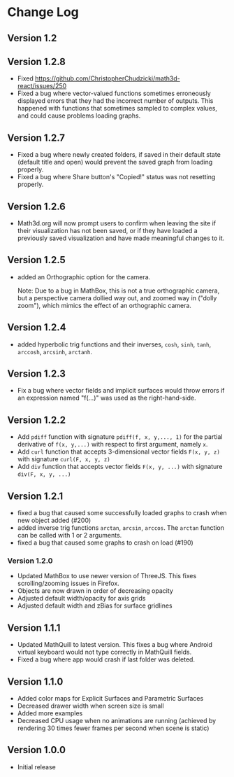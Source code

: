 # Change Log

## Version 1.2

## Version 1.2.8
 - Fixed https://github.com/ChristopherChudzicki/math3d-react/issues/250
 - Fixed a bug where vector-valued functions sometimes erroneously displayed errors that they had the incorrect number of outputs. This happened with functions that sometimes sampled to complex values, and could cause problems loading graphs.

## Version 1.2.7
 - Fixed a bug where newly created folders, if saved in their default state
   (default title and open) would prevent the saved graph from loading properly.
 - Fixed a bug where Share button's "Copied!" status was not resetting properly.

## Version 1.2.6
 - Math3d.org will now prompt users to confirm when leaving the site if their
   visualization has not been saved, or if they have loaded a previously saved
   visualization and have made meaningful changes to it.

## Version 1.2.5
 - added an Orthographic option for the camera.
   
   Note: Due to a bug in MathBox, this is not a true orthographic camera, but
   a perspective camera dollied way out, and zoomed way in ("dolly zoom"), which
   mimics the effect of an orthographic camera.

## Version 1.2.4
  - added hyperbolic trig functions and their inverses, `cosh`, `sinh`, `tanh`, `arccosh`, `arcsinh`, `arctanh`.

## Version 1.2.3
  - Fix a bug where vector fields and implicit surfaces would throw errors if an expression named "f(...)" was used as the right-hand-side.

## Version 1.2.2
  - Add `pdiff` function with signature `pdiff(f, x, y,..., 1)` for the partial derivative of `f(x, y,...)` with respect to first argument, namely `x`.
  - Add `curl` function that accepts 3-dimensional vector fields `F(x, y, z)` with signature `curl(F, x, y, z)`
  - Add `div` function that accepts vector fields `F(x, y, ...)` with signature `div(F, x, y, ...)`

## Version 1.2.1
  - fixed a bug that caused some successfully loaded graphs to crash when new object added (#200)
  - added inverse trig functions `arctan`, `arcsin`, `arccos`. The `arctan` function can be called with 1 or 2 arguments.
  - fixed a bug that caused some graphs to crash on load (#190)

### Version 1.2.0

 - Updated MathBox to use newer version of ThreeJS. This fixes scrolling/zooming issues in Firefox.
 - Objects are now drawn in order of decreasing opacity
 - Adjusted default width/opacity for axis grids
 - Adjusted default width and zBias for surface gridlines

## Version 1.1.1

  - Updated MathQuill to latest version. This fixes a bug where Android virtual keyboard would not type correctly in MathQuill fields.
  - Fixed a bug where app would crash if last folder was deleted.

## Version 1.1.0

  - Added color maps for Explicit Surfaces and Parametric Surfaces
  - Decreased drawer width when screen size is small
  - Added more examples
  - Decreased CPU usage when no animations are running (achieved by rendering
    30 times fewer frames per second when scene is static)

## Version 1.0.0

  - Initial release
